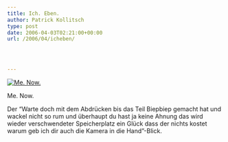 ```yaml
---
title: Ich. Eben.
author: Patrick Kollitsch
type: post
date: 2006-04-03T02:21:00+00:00
url: /2006/04/icheben/




---
```

<div class="flickr">
  <a href="http://www.flickr.com/photos/schreibblogade/122355961/" title="Me. Now."><img src="//static.flickr.com/42/122355961_7ad467330e.jpg" alt="Me. Now." /></a></p> 
  
  <p>
    Me. Now.
  </p>
</div>

Der &#8220;Warte doch mit dem Abdr&uuml;cken bis das Teil Biepbiep gemacht hat und wackel nicht so rum und &uuml;berhaupt du hast ja keine Ahnung das wird wieder verschwendeter Speicherplatz ein Gl&uuml;ck dass der nichts kostet warum geb ich dir auch die Kamera in die Hand&#8221;-Blick.